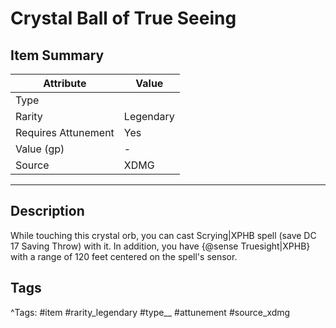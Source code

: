 # Crystal Ball of True Seeing

## Item Summary

| Attribute            | Value                        |
|----------------------|------------------------------|
| Type                 |   |
| Rarity               | Legendary             |
| Requires Attunement  | Yes                |
| Value (gp)           | -    |
| Source               | XDMG |

---

## Description

While touching this crystal orb, you can cast Scrying|XPHB spell (save DC 17 Saving Throw) with it. In addition, you have {@sense Truesight|XPHB} with a range of 120 feet centered on the spell's sensor.

## Tags

^Tags: #item #rarity_legendary #type__ #attunement #source_xdmg